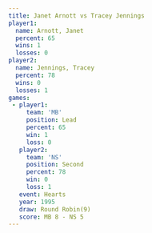 ```yaml
---
title: Janet Arnott vs Tracey Jennings
player1:                
  name: Arnott, Janet   
  percent: 65           
  wins: 1               
  losses: 0             
player2:                
  name: Jennings, Tracey
  percent: 78           
  wins: 0               
  losses: 1             
games:
 - player1:        
     team: 'MB'    
     position: Lead
     percent: 65   
     win: 1        
     loss: 0       
   player2:          
     team: 'NS'      
     position: Second
     percent: 78     
     win: 0          
     loss: 1         
   event: Hearts       
   year: 1995          
   draw: Round Robin(9)
   score: MB 8 - NS 5  
---
```

